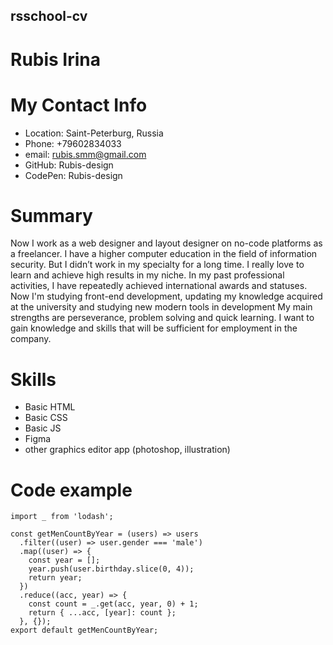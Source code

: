 ## rsschool-cv

# Rubis Irina


# My Contact Info

* Location: Saint-Peterburg, Russia
* Phone: +79602834033
* email: rubis.smm@gmail.com
* GitHub: Rubis-design
* CodePen: Rubis-design


# Summary  

Now I work as a web designer and layout designer on no-code platforms as a freelancer.
I have a higher computer education in the field of information security. But I didn’t work in my specialty for a long time.
I really love to learn and achieve high results in my niche. In my past professional activities, I have repeatedly achieved international awards and statuses.
Now I'm studying front-end development, updating my knowledge acquired at the university and studying new modern tools in development
My main strengths are perseverance, problem solving and quick learning. I want to gain knowledge and skills that will be sufficient for employment in the company.


# Skills

* Basic HTML
* Basic CSS
* Basic JS
* Figma
* other graphics editor app (photoshop, illustration)


# Code example
```
import _ from 'lodash';

const getMenCountByYear = (users) => users
  .filter((user) => user.gender === 'male')
  .map((user) => {
    const year = [];
    year.push(user.birthday.slice(0, 4));
    return year;
  })
  .reduce((acc, year) => {
    const count = _.get(acc, year, 0) + 1;
    return { ...acc, [year]: count };
  }, {});
export default getMenCountByYear;
```

